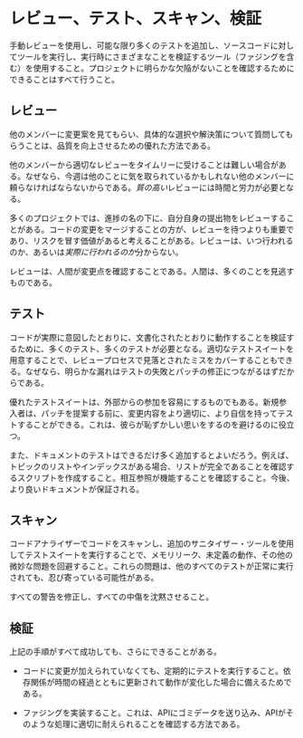 # レビュー、テスト、スキャン、検証

手動レビューを使用し、可能な限り多くのテストを追加し、ソースコードに対してツールを実行し、実行時にさまざまなことを検証するツール（ファジングを含む）を使用すること。プロジェクトに明らかな欠陥がないことを確認するためにできることはすべて行うこと。

## レビュー

他のメンバーに変更案を見てもらい、具体的な選択や解決策について質問してもらうことは、品質を向上させるための優れた方法である。

他のメンバーから適切なレビューをタイムリーに受けることは難しい場合がある。なぜなら、今週は他のことに気を取られているかもしれない他のメンバーに頼らなければならないからである。*質の高い*レビューには時間と労力が必要となる。

多くのプロジェクトでは、進捗の名の下に、自分自身の提出物をレビューすることがある。コードの変更をマージすることの方が、レビューを待つよりも重要であり、リスクを冒す価値があると考えることがある。レビューは、いつ行われるのか、あるいは*実際に行われるのか*分からない。

レビューは、人間が変更点を確認することである。人間は、多くのことを見逃すものである。

## テスト

コードが実際に意図したとおりに、文書化されたとおりに動作することを検証するために、多くのテスト、多くのテストが必要となる。適切なテストスイートを用意することで、レビュープロセスで見落とされたミスをカバーすることもできる。なぜなら、明らかな漏れはテストの失敗とパッチの修正につながるはずだからである。

優れたテストスイートは、外部からの参加を容易にするものでもある。新規参入者は、パッチを提案する前に、変更内容をより適切に、より自信を持ってテストすることができる。これは、彼らが恥ずかしい思いをするのを避けるのに役立つ。

また、ドキュメントのテストはできるだけ多く追加するとよいだろう。例えば、トピックのリストやインデックスがある場合、リストが完全であることを確認するスクリプトを作成すること。相互参照が機能することを確認すること。今後、より良いドキュメントが保証される。

## スキャン

コードアナライザーでコードをスキャンし、追加のサニタイザー・ツールを使用してテストスイートを実行することで、メモリリーク、未定義の動作、その他の微妙な問題を回避すること。これらの問題は、他のすべてのテストが正常に実行されても、忍び寄っている可能性がある。

すべての警告を修正し、すべての中傷を沈黙させること。

## 検証

上記の手順がすべて成功しても、さらにできることがある。

- コードに変更が加えられていなくても、定期的にテストを実行すること。依存関係が時間の経過とともに更新されて動作が変化した場合に備えるためである。

- ファジングを実装すること。これは、APIにゴミデータを送り込み、APIがそのような処理に適切に耐えられることを確認する方法である。
